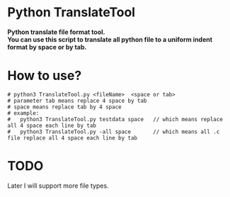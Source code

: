 # Python TranslateTool
**Python translate file format tool.**  <br/>
**You can use this script to translate all python file to a uniform indent format by space or by tab. <br/>**


# How to use?
```
# python3 TranslateTool.py <fileName>  <space or tab>
# parameter tab means replace 4 space by tab
# space means replace tab by 4 space
# example:
#   python3 TranslateTool.py testdata space   // which means replace all 4 space each line by tab
#   python3 TranslateTool.py -all space       // which means all .c file replace all 4 space each line by tab
```

# TODO
Later I will support more file types.
